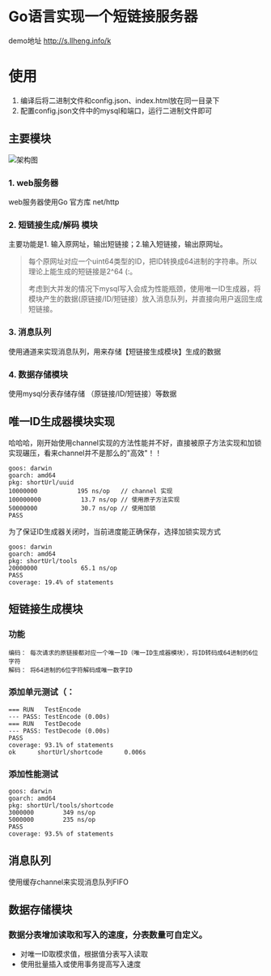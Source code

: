 # Go语言实现一个短链接服务器

demo地址  http://s.llheng.info/k

# 使用 
1. 编译后将二进制文件和config.json、index.html放在同一目录下
2. 配置config.json文件中的mysql和端口，运行二进制文件即可

## 主要模块
![架构图](http://o99lnabej.bkt.clouddn.com/%E7%9F%AD%E9%93%BE%E6%8E%A5.PNG)
### 1. web服务器
web服务器使用Go 官方库 net/http
### 2. 短链接生成/解码 模块
主要功能是1. 输入原网址，输出短链接；2.输入短链接，输出原网址。
> 每个原网址对应一个uint64类型的ID，把ID转换成64进制的字符串。所以理论上能生成的短链接是2^64 (:。
>
> 考虑到大并发的情况下mysql写入会成为性能瓶颈，使用唯一ID生成器，将模块产生的数据(原链接/ID/短链接）放入消息队列，并直接向用户返回生成短链接。

### 3. 消息队列
使用通道来实现消息队列，用来存储【短链接生成模块】生成的数据

### 4. 数据存储模块

使用mysql分表存储存储 （原链接/ID/短链接）等数据


##

## 唯一ID生成器模块实现

哈哈哈，刚开始使用channel实现的方法性能并不好，直接被原子方法实现和加锁实现碾压，看来channel并不是那么的"高效"！！

```
goos: darwin
goarch: amd64
pkg: shortUrl/uuid
10000000	       195 ns/op   // channel 实现
100000000	        13.7 ns/op // 使用原子方法实现
50000000	        30.7 ns/op // 使用加锁
PASS

```

为了保证ID生成器关闭时，当前进度能正确保存，选择加锁实现方式

```
goos: darwin
goarch: amd64
pkg: shortUrl/tools
20000000	        65.1 ns/op
PASS
coverage: 19.4% of statements
```

## 短链接生成模块

### 功能
    编码： 每次请求的原链接都对应一个唯一ID（唯一ID生成器模块），将ID转码成64进制的6位字符
    解码： 将64进制的6位字符解码成唯一数字ID

### 添加单元测试（：
```
=== RUN   TestEncode
--- PASS: TestEncode (0.00s)
=== RUN   TestDecode
--- PASS: TestDecode (0.00s)
PASS
coverage: 93.1% of statements
ok      shortUrl/shortcode      0.006s
```

### 添加性能测试
```
goos: darwin
goarch: amd64
pkg: shortUrl/tools/shortcode
3000000	       349 ns/op
5000000	       235 ns/op
PASS
coverage: 93.5% of statements
```

## 消息队列

使用缓存channel来实现消息队列FIFO

## 数据存储模块

### 数据分表增加读取和写入的速度，分表数量可自定义。

- 对唯一ID取模求值，根据值分表写入读取
- 使用批量插入或使用事务提高写入速度





